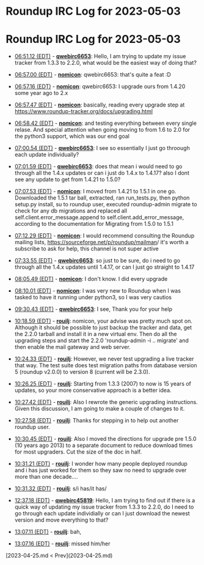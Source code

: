 # Roundup IRC Log for 2023-05-03 #
# Roundup IRC Log for 2023-05-03
* <a href="#06:51.12" id="06:51.12">06:51.12 (EDT)</a> - __[qwebirc6653](https://github.com/qwebirc6653)__: Hello, I am trying to update my issue tracker from 1.3.3 to 2.2.0, what would be the easiest way of doing that?

* <a href="#06:57.00" id="06:57.00">06:57.00 (EDT)</a> - __[nomicon](https://github.com/nomicon)__: qwebirc6653: that's quite a feat :D
* <a href="#06:57.16" id="06:57.16">06:57.16 (EDT)</a> - __[nomicon](https://github.com/nomicon)__: qwebirc6653: I upgrade ours from 1.4.20 some year ago to 2.x

* <a href="#06:57.47" id="06:57.47">06:57.47 (EDT)</a> - __[nomicon](https://github.com/nomicon)__: basically, reading every upgrade step at <https://www.roundup-tracker.org/docs/upgrading.html>

* <a href="#06:58.42" id="06:58.42">06:58.42 (EDT)</a> - __[nomicon](https://github.com/nomicon)__: and testing everything between every single relase. And special attention when going moving to from 1.6 to 2.0 for the python3 support, which was our end goal

* <a href="#07:00.54" id="07:00.54">07:00.54 (EDT)</a> - __[qwebirc6653](https://github.com/qwebirc6653)__: I see so essentially I just go throough each update individually?

* <a href="#07:01.59" id="07:01.59">07:01.59 (EDT)</a> - __[qwebirc6653](https://github.com/qwebirc6653)__: does that mean i would need to go through all the 1.4.x updates or can i just do 1.4.x to 1.4.17? also I dont see any update to get from 1.4.21 to 1.5.0?

* <a href="#07:07.53" id="07:07.53">07:07.53 (EDT)</a> - __[nomicon](https://github.com/nomicon)__: I moved from 1.4.21 to 1.5.1 in one go. Downloaded the 1.5.1 tar ball, extracted, ran run_tests.py, then python setup.py install, su to roundup user, executed roundup-admin migrate to check for any db migrations and replaced all self.client.error_message.append to self.client.add_error_message, according to the documentation for Migrating from 1.5.0 to 1.5.1

* <a href="#07:12.29" id="07:12.29">07:12.29 (EDT)</a> - __[nomicon](https://github.com/nomicon)__: I would recommend consulting the Roundup mailing lists, <https://sourceforge.net/p/roundup/mailman>/  it's worth a subscribe to ask for help, this channel is not super active

* <a href="#07:33.55" id="07:33.55">07:33.55 (EDT)</a> - __[qwebirc6653](https://github.com/qwebirc6653)__: so just to be sure, do i need to go through all the 1.4.x updates until 1.4.17, or can I just go straight to 1.4.17

* <a href="#08:05.49" id="08:05.49">08:05.49 (EDT)</a> - __[nomicon](https://github.com/nomicon)__: I don't know. I did every upgrade

* <a href="#08:10.01" id="08:10.01">08:10.01 (EDT)</a> - __[nomicon](https://github.com/nomicon)__: I was very new to Roundup when I was tasked to have it running under python3, so I was very cautios

* <a href="#09:30.43" id="09:30.43">09:30.43 (EDT)</a> - __[qwebirc6653](https://github.com/qwebirc6653)__: I see, Thank you for your help

* <a href="#10:18.59" id="10:18.59">10:18.59 (EDT)</a> - __[rouilj](https://github.com/rouilj)__: nomicon, your advise was pretty much spot on. Although it should be possible to just backup the tracker and data, get the 2.2.0 tarball and install it in a new virtual env. Then do all the upgrading steps and start the 2.2.0 'roundup-admin -i .. migrate' and then enable the mail gateway and web server.

* <a href="#10:24.33" id="10:24.33">10:24.33 (EDT)</a> - __[rouilj](https://github.com/rouilj)__: However, we never test upgrading a live tracker that way. The test suite does test migration paths from database version 5 (roundup v2.0.0)  to version 8 (current will be 2.3.0).

* <a href="#10:26.25" id="10:26.25">10:26.25 (EDT)</a> - __[rouilj](https://github.com/rouilj)__: Starting from 1.3.3 (2007) to now is 15 years of updates, so your more conservative approach is a better idea.

* <a href="#10:27.42" id="10:27.42">10:27.42 (EDT)</a> - __[rouilj](https://github.com/rouilj)__: Also I rewrote the generic upgrading instructions. Given this discussion, I am going to make a couple of changes to it.
* <a href="#10:27.58" id="10:27.58">10:27.58 (EDT)</a> - __[rouilj](https://github.com/rouilj)__: Thanks for stepping in to help out another roundup user.

* <a href="#10:30.45" id="10:30.45">10:30.45 (EDT)</a> - __[rouilj](https://github.com/rouilj)__: Also I moved the directions for upgrade pre 1.5.0 (10 years ago 2013) to a separate document to reduce download times for most upgraders. Cut the size of the doc in half.

* <a href="#10:31.21" id="10:31.21">10:31.21 (EDT)</a> - __[rouilj](https://github.com/rouilj)__: I wonder how many people deployed roundup and i has just worked for them so they saw no need to upgrade over more than one decade....
* <a href="#10:31.32" id="10:31.32">10:31.32 (EDT)</a> - __[rouilj](https://github.com/rouilj)__: s/i has/it has/

* <a href="#12:37.18" id="12:37.18">12:37.18 (EDT)</a> - __[qwebirc45819](https://github.com/qwebirc45819)__: Hello, I am trying to find out if there is a quick way of updating my issue tracker from 1.3.3 to 2.2.0, do I need to go through each update individially or can I just download the newest version and move everything to that?

* <a href="#13:07.11" id="13:07.11">13:07.11 (EDT)</a> - __[rouilj](https://github.com/rouilj)__: bah,
* <a href="#13:07.16" id="13:07.16">13:07.16 (EDT)</a> - __[rouilj](https://github.com/rouilj)__: missed him/her

<div class="inpage-footer">
[2023-04-25.md < Prev](2023-04-25.md)
</div>
